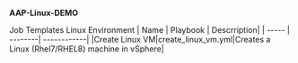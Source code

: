 **AAP-Linux-DEMO**

Job Templates Linux Environment
| Name | Playbook | Descrription|
| ----- | --------| ------------|
|Create Linux VM|create_linux_vm.yml|Creates a Linux (Rhel7/RHEL8) machine in vSphere|


